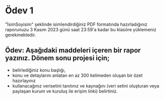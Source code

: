 # Ödev 1

"İsimSoyisim" şeklinde isimlendirdiğiniz PDF formatında hazırladığınız raporunuzu 3 Kasım 2023 günü saat 23:59'a kadar bu klasöre yüklemeniz gerekmektedir.

## Ödev: Aşağıdaki maddeleri içeren bir rapor yazınız. Dönem sonu projesi için;

* belirlediğiniz konu başlığı,
* konu ve detaylarını anlatan en az 300 kelimeden oluşan bir özet hazırlayınız
* kullanacağınız verisetini tanıtınız ve kaynağını (veri setini oluşturan veya paylaşan kurum ve kuruluş ile erişim linki) belirtiniz.
